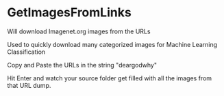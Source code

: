 # GetImagesFromLinks
Will download Imagenet.org images from the URLs

Used to quickly download many categorized images for Machine Learning Classification 

Copy and Paste the URLs in the string "deargodwhy"

Hit Enter and watch your source folder get filled with all the images from that URL dump.
